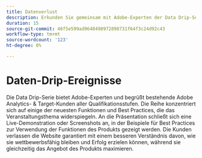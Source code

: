 ```yaml
---
title: Datenverlust
description: Erkunden Sie gemeinsam mit Adobe-Experten der Data Drip-Serie die neuesten Funktionen und Best Practices in Adobe Analytics und Target. Live-Demonstrationen sorgen dafür, dass Kunden ihr Produktpotenzial maximieren und wettbewerbsfähig bleiben.
duration: 15
source-git-commit: 46f5e599ad9648498972898731f64f3c24d92c43
workflow-type: tm+mt
source-wordcount: '123'
ht-degree: 0%

---
```


# Daten-Drip-Ereignisse

Die Data Drip-Serie bietet Adobe-Experten und begrüßt bestehende Adobe Analytics- &amp; Target-Kunden aller Qualifikationsstufen. Die Reihe konzentriert sich auf einige der neuesten Funktionen und Best Practices, die das Veranstaltungsthema widerspiegeln. An die Präsentation schließt sich eine Live-Demonstration oder Screenshots an, in der Beispiele für Best Practices zur Verwendung der Funktionen des Produkts gezeigt werden. Die Kunden verlassen die Website garantiert mit einem besseren Verständnis davon, wie sie wettbewerbsfähig bleiben und Erfolg erzielen können, während sie gleichzeitig das Angebot des Produkts maximieren.

<!-- CARDS

* activity-log.md {cta  = Watch event}

-->

